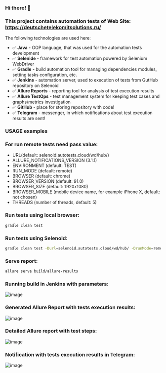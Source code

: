 ### Hi there! :rocket:

### This project contains automation tests of Web Site: https://deutschetelekomitsolutions.ru/

The following technologies are used here:

* :white_check_mark: **Java**  - OOP language, that was used for the automation tests development
* :white_check_mark: **Selenide** - framework for test automation powered by Selenium WebDriver
* :white_check_mark: **Gradle** - build automation tool for managing dependencies modules, setting tasks configuration, etc.
* :white_check_mark: **Jenkins** - automation server, used to execution of tests from GutHub repository on Selenoid
* :white_check_mark: **Allure Reports** - reporting tool for analysis of test execution results
* :white_check_mark: **Allure TestOps** - test management system for keeping test cases and graphs/metrics investigation
* :white_check_mark: **GitHub** - place for storing repository with code!
* :white_check_mark: **Telegram** - messenger, in which notifications about test execution results are sent!  

### USAGE examples

### For run remote tests need pass value:
* URL(default: selenoid.autotests.cloud/wd/hub/)
* ALLURE_NOTIFICATIONS_VERSION (3.1.1)
* ENVIRONMENT (default: TEST)
* RUN_MODE (default: remote)
* BROWSER (default: chrome)
* BROWSER_VERSION (default: 91.0)
* BROWSER_SIZE (default: 1920x1080)
* BROWSER_MOBILE (mobile device name, for example iPhone X, default: not chosen)
* THREADS (number of threads, default: 5)


### Run tests using local browser:
```bash
gradle clean test
```

### Run tests using Selenoid:
```bash
gradle clean test -Durl=selenoid.autotests.cloud/wd/hub/ -DrunMode=remote
```

### Serve report:
```bash
allure serve build/allure-results
```

### Running build in Jenkins with parameters:
![image](https://user-images.githubusercontent.com/86851419/129457545-054f3674-185d-4884-b4d2-a68d9b079d6c.png)

### Generated Allure Report with tests execution results:

![image](https://user-images.githubusercontent.com/86851419/129453312-bf3cf433-bf47-41bf-9911-ad306e6b347d.png)

### Detailed Allure report with test steps:

![image](https://user-images.githubusercontent.com/86851419/129453346-568cfcb4-877f-48df-b436-fd37322fc543.png)

### Notification with tests execution results in Telegram:

![image](https://user-images.githubusercontent.com/86851419/129453453-a6131f9c-ad5c-4fe4-949e-5b443ea83b06.png)

